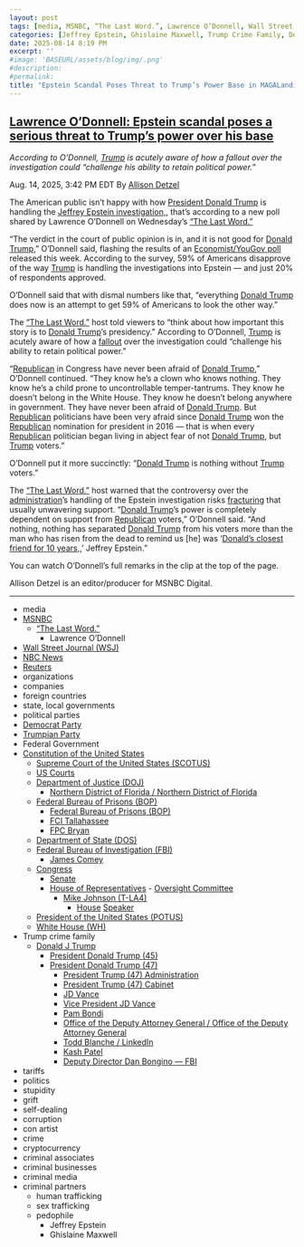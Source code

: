 ```yaml
---
layout: post
tags: [media, MSNBC, “The Last Word.”, Lawrence O’Donnell, Wall Street Journal (WSJ), NBC News, Reuters, organizations, companies, foreign countries, state local governments, political parties, Democrat Party, Trumpian Party, Federal Government, Constitution of the United States, Supreme Court of the United States (SCOTUS), US Courts, Department of Justice (DOJ), Northern District of Florida / Northern District of Florida, Federal Bureau of Prisons (BOP), Federal Bureau of Prisons (BOP), FCI Tallahassee, FPC Bryan, Department of State (DOS), Federal Bureau of Investigation (FBI), James Comey, Congress, Senate, House of Representatives,  Oversight Committee, Mike Johnson (T-LA4), House Speaker, President of the United States (POTUS), White House (WH), Trump crime family, Donald J Trump, President Donald Trump (45), President Donald Trump (47), President Trump (47) Administration, President Trump (47) Cabinet, JD Vance, Vice President JD Vance, Pam Bondi, Office of the Deputy Attorney General / Office of the Deputy Attorney General, Todd Blanche / LinkedIn, Kash Patel, Deputy Director Dan Bongino — FBI, tariffs, politics, stupidity, grift, self-dealing, corruption, con artist, crime, cryptocurrency, criminal associates, criminal businesses, criminal media, criminal partners, human trafficking, sex trafficking, pedophile, Jeffrey Epstein, Ghislaine Maxwell]
categories: [Jeffrey Epstein, Ghislaine Maxwell, Trump Crime Family, Donald Trump]
date: 2025-08-14 8:19 PM
excerpt: ''
#image: 'BASEURL/assets/blog/img/.png'
#description:
#permalink:
title: "Epstein Scandal Poses Threat to Trump’s Power Base in MAGALandia"
---
```



## [Lawrence O’Donnell: Epstein scandal poses a serious threat to Trump’s power over his base](https://www.msnbc.com/top-stories/latest/epstein-scandal-threat-trump-power-rcna225042)

*According to O’Donnell, [Trump](https://www.donaldjtrump.com/) is acutely aware of how a fallout over the investigation could “challenge his ability to retain political power.”*

Aug. 14, 2025, 3:42 PM EDT
By [Allison Detzel](https://www.msnbc.com/author/allison-detzel-ncpn1310186)

The American public isn’t happy with how [President Donald Trump](https://www.msnbc.com/donald-trump) is handling the [Jeffrey Epstein investigation,](https://www.msnbc.com/deadline-white-house/deadline-legal-blog/lawsuit-epstein-files-foia-trump-administration-rcna224254), that’s according to a new poll shared by Lawrence O’Donnell on Wednesday’s [“The Last Word.”](https://www.msnbc.com/the-last-word)

“The verdict in the court of public opinion is in, and it is not good for [Donald Trump](https://www.donaldjtrump.com/),” O’Donnell said, flashing the results of an [Economist/YouGov poll](https://d3nkl3psvxxpe9.cloudfront.net/documents/econtoplines_V8D6b4L.pdf) released this week. According to the survey, 59% of Americans disapprove of the way [Trump](https://www.donaldjtrump.com/) is handling the investigations into Epstein — and just 20% of respondents approved.

O’Donnell said that with dismal numbers like that, “everything [Donald Trump](https://www.donaldjtrump.com/) does now is an attempt to get 59% of Americans to look the other way.”

The [“The Last Word.”](https://www.msnbc.com/the-last-word) host told viewers to “think about how important this story is to [Donald Trump](https://www.donaldjtrump.com/)’s presidency.” According to O’Donnell, [Trump](https://www.donaldjtrump.com/) is acutely aware of how a [fallout](https://www.msnbc.com/opinion/msnbc-opinion/epstein-files-maxwell-victims-sex-trafficking-rcna223916) over the investigation could “challenge his ability to retain political power.”

“[Republican](https;//www.gop.com/) in Congress have never been afraid of [Donald Trump](https://www.donaldjtrump.com/),” O’Donnell continued. “They know he’s a clown who knows nothing. They know he’s a child prone to uncontrollable temper-tantrums. They know he doesn’t belong in the White House. They know he doesn’t belong anywhere in government. They have never been afraid of [Donald Trump](https://www.donaldjtrump.com/). But [Republican](https;//www.gop.com/) politicians have been very afraid since [Donald Trump](https://www.donaldjtrump.com/) won the [Republican](https;//www.gop.com/) nomination for president in 2016 — that is when every [Republican](https;//www.gop.com/) politician began living in abject fear of not [Donald Trump](https://www.donaldjtrump.com/), but [Trump](https://www.donaldjtrump.com/) voters.”

O’Donnell put it more succinctly: “[Donald Trump](https://www.donaldjtrump.com/) is nothing without [Trump](https://www.donaldjtrump.com/) voters.”

The [“The Last Word.”](https://www.msnbc.com/the-last-word) host warned that the controversy over the [administration](https://www.whitehouse.gov/administration/)’s handling of the Epstein investigation risks [fracturing](https://www.msnbc.com/msnbc/watch/why-maga-turned-on-trump-over-the-epstein-files-243844677747) that usually unwavering support. “[Donald Trump](https://www.donaldjtrump.com/)’s power is completely dependent on support from [Republican](https;//www.gop.com/) voters,” O’Donnell said. “And nothing, nothing has separated [Donald Trump](https://www.donaldjtrump.com/) from his voters more than the man who has risen from the dead to remind us [he] was ‘[Donald’s closest friend for 10 years,](https://www.thedailybeast.com/now-trump-is-really-scared-by-epstein-biographer/),’ Jeffrey Epstein.”

You can watch O’Donnell’s full remarks in the clip at the top of the page.

Allison Detzel is an editor/producer for MSNBC Digital.

----
- media
- [MSNBC](https://www.msnbc.com/)
    - [“The Last Word.”](https://www.msnbc.com/the-last-word)
        - Lawrence O’Donnell 
- [Wall Street Journal (WSJ)](https://www.wsj.com/)
- [NBC News](https://www.nbcnews.com/)
- [Reuters](https://www.reuters.com/)
- organizations 
- companies
- foreign countries 
- state, local governments
- political parties 
- [Democrat Party](https://www.democrats.org/)
- [Trumpian Party](https://www.gop.com/)
- Federal Government 
- [Constitution of the United States](https://constitution.congress.gov/)
    - [Supreme Court of the United States (SCOTUS)](https://www.supremecourt.gov/)
    - [US Courts](https://www.uscourts.gov/)
    - [Department of Justice (DOJ)](https://www.justice.gov/)
        - [Northern District of Florida / Northern District of Florida](https://www.justice.gov/usao-ndfl)
    - [Federal Bureau of Prisons (BOP)](https://www.bop.gov/)
        - [Federal Bureau of Prisons (BOP)](https://www.bop.gov/)
        - [FCI Tallahassee](https://www.bop.gov/locations/institutions/tal/)
        - [FPC Bryan](https://www.bop.gov/locations/institutions/bry/)
    - [Department of State (DOS)](https://www.state.gov/)
    - [Federal Bureau of Investigation (FBI)](https://www.fbi.gov/)
        - [James Comey](https://www.fbi.gov/history/directors/james-b-comey)
    - [Congress](https://www.congress.gov/)
        - [Senate](https://www.senate.gov/)
        - [House of Representatives](https://www.house.gov/)
                - [Oversight Committee](https://oversight.house.gov/)
            - [Mike Johnson (T-LA4)](https://mikejohnson.house.gov/)
                - [House](https://www.house.gov/) [Speaker](https://www.speaker.gov/) 
    - [President of the United States (POTUS)](https://www.whitehouse.gov/)
    - [White House (WH)](https://www.whitehouse.gov/)
- Trump crime family 
    - [Donald J Trump](https://www.donaldjtrump.com/)
        - [President Donald Trump (45)](https://trumpwhitehouse.archives.gov/)
        - [President Donald Trump (47)](https://www.whitehouse.gov/administration/donald-j-trump/)
            - [President Trump (47) Administration](https://www.whitehouse.gov/administration/)
            - [President Trump (47) Cabinet](https://www.whitehouse.gov/administration/the-cabinet/)
            - [JD Vance](https://www.linkedin.com/in/jd-vance-770a9047/)
            - [Vice President JD Vance](https://www.whitehouse.gov/administration/jd-vance/)
            - [Pam Bondi](https://www.justice.gov/ag/staff-profile/meet-attorney-general)
            - [Office of the Deputy Attorney General / Office of the Deputy Attorney General](https://www.justice.gov/dag)
            - [Todd Blanche / LinkedIn](https://www.linkedin.com/in/toddblanche/)
            - [Kash Patel](https://www.fbi.gov/about/leadership-and-structure/director-patel)
            - [Deputy Director Dan Bongino — FBI](https://www.fbi.gov/about/leadership-and-structure/deputy-director-dan-bongino)
- tariffs
- politics
- stupidity
- grift
- self-dealing
- corruption
- con artist 
- crime
- cryptocurrency 
- criminal associates
- criminal businesses
- criminal media 
- criminal partners
    - human trafficking 
    - sex trafficking 
    - pedophile 
        - Jeffrey Epstein 
        - Ghislaine Maxwell

